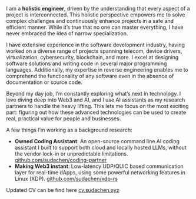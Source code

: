 I am a __holistic engineer__, driven by the understanding that every aspect of a project is interconnected. This holistic perspective empowers me to solve complex challenges and continuously enhance projects in a safe and efficient manner. While it’s true that no one can master everything, I have never embraced the idea of narrow specialization.

I have extensive experience in the software development industry, having worked on a diverse range of projects spanning telecom, device drivers, virtualization, cybersecurity, blockchain, and more. I excel at designing software solutions and writing code in several major programming languages. Additionally, my expertise in reverse engineering enables me to comprehend the functionality of any software even in the absence of documentation or source code.

Beyond my day job, I’m constantly exploring what’s next in technology. I love diving deep into Web3 and AI, and I use AI assistants as my research partners to handle the heavy lifting. This lets me focus on the most exciting part: figuring out how these advanced technologies can be used to create real, practical value for people and businesses.

A few things I’m working as a background research:   
* __Owned Coding Assistant__: An open-source command line AI coding assistant I built to support both cloud and locally hosted LLMs, without the vendor lock-in or unpredictable limitations. [github.com/sudachen/coding-partner](https://github.com/sudachen/coding-partner)
* __Making Web3 instant__: Low-latency UDP/QUIC based communication layer for real-time dApps, using some powerful networking features in Linux (XDP). [github.com/sudachen/xdp-rs](https://github.com/sudachen/xdp-rs)

Updated CV can be find here [cv.sudachen.xyz](http://cv.sudachen.xyz)

